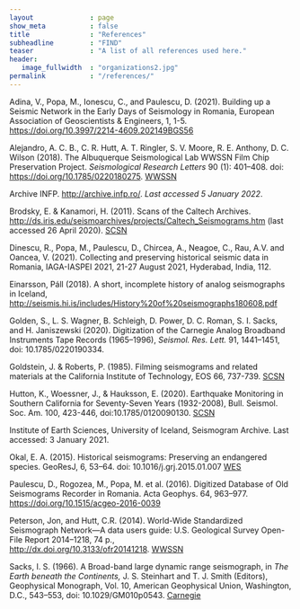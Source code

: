 ```yaml
---
layout              : page
show_meta           : false
title               : "References"
subheadline         : "FIND"
teaser              : "A list of all references used here."
header:
   image_fullwidth  : "organizations2.jpg"
permalink           : "/references/"
---
```


Adina, V., Popa, M., Ionescu, C., and Paulescu, D. (2021). Building up a Seismic Network in the Early Days of Seismology in Romania, European Association of Geoscientists &amp; Engineers, 1, 1-5. https://doi.org/10.3997/2214-4609.202149BGS56

Alejandro, A. C. B., C. R. Hutt, A. T. Ringler, S. V. Moore, R. E. Anthony, D. C. Wilson (2018). The Albuquerque Seismological Lab WWSSN Film Chip Preservation Project. *Seismological Research Letters* 90 (1): 401–408. doi: https://doi.org/10.1785/0220180275. [WWSSN](../organizations/wwssn)

Archive INFP. http://archive.infp.ro/. *Last accessed 5 January 2022*.

Brodsky, E. & Kanamori, H. (2011). Scans of the Caltech Archives. http://ds.iris.edu/seismoarchives/projects/Caltech_Seismograms.htm (last accessed 26 April 2020). [SCSN](../organizations/scsn)

Dinescu, R., Popa, M., Paulescu, D., Chircea, A., Neagoe, C., Rau, A.V. and Oancea, V. (2021). Collecting and preserving historical seismic data in Romania, IAGA-IASPEI 2021, 21-27 August 2021, Hyderabad, India, 112.

Einarsson, Páll (2018). A short, incomplete history of analog seismographs in Iceland, http://seismis.hi.is/includes/History%20of%20seismographs180608.pdf

Golden, S., L. S. Wagner, B. Schleigh, D. Power, D. C. Roman, S. I. Sacks, and H. Janiszewski (2020). Digitization of the Carnegie Analog Broadband Instruments Tape Records (1965–1996), *Seismol. Res. Lett.* 91, 1441–1451, doi: 10.1785/0220190334.

Goldstein, J. & Roberts, P. (1985). Filming seismograms and related materials at the California Institute of Technology, EOS 66, 737-739.  [SCSN](../organizations/scsn)

Hutton, K., Woessner, J., & Hauksson, E. (2020). Earthquake Monitoring in Southern California
for Seventy-Seven Years (1932-2008), Bull. Seismol. Soc. Am. 100, 423-446, doi:10.1785/0120090130. [SCSN](../organizations/scsn)

Institute of Earth Sciences, University of Iceland, Seismogram Archive. Last accessed: 3 January 2021.

Okal, E. A. (2015). Historical seismograms: Preserving an endangered species. GeoResJ, 6, 53–64. doi: 10.1016/j.grj.2015.01.007 [WES](../organizations/weston)

Paulescu, D., Rogozea, M., Popa, M. et al. (2016). Digitized Database of Old Seismograms Recorder in Romania. Acta Geophys. 64, 963–977. https://doi.org/10.1515/acgeo-2016-0039

Peterson, Jon, and Hutt, C.R. (2014). World-Wide Standardized Seismograph Network—A data users guide: U.S. Geological Survey Open-File Report 2014–1218, 74 p.,  
http://dx.doi.org/10.3133/ofr20141218. [WWSSN](../organizations/wwssn)

Sacks, I. S. (1966). A Broad-band large dynamic range seismograph, in *The Earth beneath the Continents,* J. S. Steinhart and T. J. Smith (Editors), Geophysical Monograph, Vol. 10, American Geophysical Union, Washington, D.C., 543–553, doi: 10.1029/GM010p0543. [Carnegie](../organizations/carnegie)
